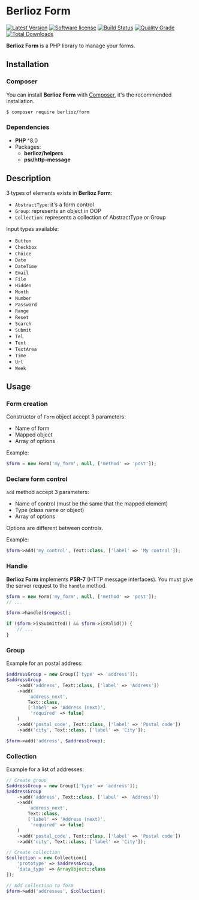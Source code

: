 # Berlioz Form

[![Latest Version](https://img.shields.io/packagist/v/berlioz/form.svg?style=flat-square)](https://github.com/BerliozFramework/Form/releases)
[![Software license](https://img.shields.io/github/license/BerliozFramework/Form.svg?style=flat-square)](https://github.com/BerliozFramework/Form/blob/main/LICENSE)
[![Build Status](https://img.shields.io/github/actions/workflow/status/BerliozFramework/Form/tests.yml?branch=main&style=flat-square)](https://github.com/BerliozFramework/Form/actions/workflows/tests.yml?query=branch%3Amain)
[![Quality Grade](https://img.shields.io/codacy/grade/2580ecb12b404940b20b246f6350c11a/main.svg?style=flat-square)](https://app.codacy.com/gh/BerliozFramework/Form)
[![Total Downloads](https://img.shields.io/packagist/dt/berlioz/form.svg?style=flat-square)](https://packagist.org/packages/BerliozFramework/Form)

**Berlioz Form** is a PHP library to manage your forms.

## Installation

### Composer

You can install **Berlioz Form** with [Composer](https://getcomposer.org/), it's the recommended installation.

```bash
$ composer require berlioz/form
```

### Dependencies

* **PHP** ^8.0
* Packages:
  * **berlioz/helpers**
  * **psr/http-message**

## Description

3 types of elements exists in **Berlioz Form**:

- `AbstractType`: it's a form control
- `Group`: represents an object in OOP
- `Collection`: represents a collection of AbstractType or Group

Input types available:

- `Button`
- `Checkbox`
- `Choice`
- `Date`
- `DateTime`
- `Email`
- `File`
- `Hidden`
- `Month`
- `Number`
- `Password`
- `Range`
- `Reset`
- `Search`
- `Submit`
- `Tel`
- `Text`
- `TextArea`
- `Time`
- `Url`
- `Week`

## Usage

### Form creation

Constructor of `Form` object accept 3 parameters:

- Name of form
- Mapped object
- Array of options

Example:

```php
$form = new Form('my_form', null, ['method' => 'post']);
```

### Declare form control

`add` method accept 3 parameters:

- Name of control (must be the same that the mapped element)
- Type (class name or object)
- Array of options

Options are different between controls.

Example:

```php
$form->add('my_control', Text::class, ['label' => 'My control']);
```

### Handle

**Berlioz Form** implements **PSR-7** (HTTP message interfaces). You must give the server request to the `handle`
method.

```php
$form = new Form('my_form', null, ['method' => 'post']);
// ...

$form->handle($request);

if ($form->isSubmitted() && $form->isValid()) {
    // ...
}
```

### Group

Example for an postal address:

```php
$addressGroup = new Group(['type' => 'address']);
$addressGroup
    ->add('address', Text::class, ['label' => 'Address'])
    ->add(
        'address_next',
        Text::class,
        ['label' => 'Address (next)',
         'required' => false]
    )
    ->add('postal_code', Text::class, ['label' => 'Postal code'])
    ->add('city', Text::class, ['label' => 'City']);

$form->add('address', $addressGroup);
```

### Collection

Example for a list of addresses:

```php
// Create group
$addressGroup = new Group(['type' => 'address']);
$addressGroup
    ->add('address', Text::class, ['label' => 'Address'])
    ->add(
        'address_next',
        Text::class,
        ['label' => 'Address (next)',
         'required' => false]
    )
    ->add('postal_code', Text::class, ['label' => 'Postal code'])
    ->add('city', Text::class, ['label' => 'City']);

// Create collection
$collection = new Collection([
    'prototype' => $addressGroup,
    'data_type' => ArrayObject::class
]);

// Add collection to form
$form->add('addresses', $collection);
```